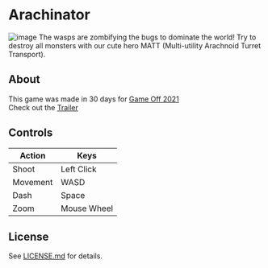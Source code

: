 # Arachinator
![image](https://user-images.githubusercontent.com/1683898/143800245-4395277c-6781-4074-8043-7026609b195a.png)
The wasps are zombifying the bugs to dominate the world! Try to destroy all monsters with our cute hero MATT (Multi-utility Arachnoid Turret Transport).

## About

This game was made in 30 days for [Game Off 2021](https://itch.io/jam/game-off-2021)  
Check out the [Trailer](https://www.youtube.com/watch?v=d-G1wppmyJQ)


## Controls

Action    | Keys
----------| ---------
Shoot     | Left Click
Movement  | WASD
Dash      | Space
Zoom      | Mouse Wheel

## License

See [LICENSE.md](LICENSE.md) for details.
